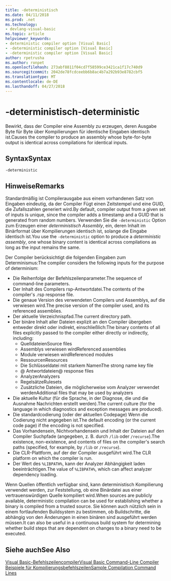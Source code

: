 ```yaml
---
title: -deterministisch
ms.date: 04/11/2018
ms.prod: .net
ms.technology:
- devlang-visual-basic
ms.topic: article
helpviewer_keywords:
- deterministic compiler option [Visual Basic]
- -deterministic compiler option [Visual Basic]
- -deterministic compiler option [Visual Basic]
author: rpetrusha
ms.author: ronpet
ms.openlocfilehash: 273abf8811f04cd7f58599ce3421ca1f17c740d9
ms.sourcegitcommit: 2042de78fcdceebb6b8ac4b7a292b93e8782cbf5
ms.translationtype: MT
ms.contentlocale: de-DE
ms.lasthandoff: 04/27/2018
---
```

# <a name="-deterministic"></a><span data-ttu-id="08c8c-102">-deterministisch</span><span class="sxs-lookup"><span data-stu-id="08c8c-102">-deterministic</span></span>

<span data-ttu-id="08c8c-103">Bewirkt, dass der Compiler eine Assembly zu erzeugen, deren Ausgabe Byte für Byte über Kompilierungen für identische Eingaben identisch ist.</span><span class="sxs-lookup"><span data-stu-id="08c8c-103">Causes the compiler to produce an assembly whose byte-for-byte output is identical across compilations for identical inputs.</span></span> 

## <a name="syntax"></a><span data-ttu-id="08c8c-104">Syntax</span><span class="sxs-lookup"><span data-stu-id="08c8c-104">Syntax</span></span>

```
-deterministic
```

## <a name="remarks"></a><span data-ttu-id="08c8c-105">Hinweise</span><span class="sxs-lookup"><span data-stu-id="08c8c-105">Remarks</span></span>

<span data-ttu-id="08c8c-106">Standardmäßig ist Compilerausgabe aus einem vorhandenen Satz von Eingaben eindeutig, da der Compiler Fügt einen Zeitstempel und eine GUID, die Zufallszahlen generiert wird.</span><span class="sxs-lookup"><span data-stu-id="08c8c-106">By default, compiler output from a given set of inputs is unique, since the compiler adds a timestamp and a GUID that is generated from random numbers.</span></span> <span data-ttu-id="08c8c-107">Verwenden Sie die `-deterministic` Option zum Erzeugen einer *deterministisch Assembly*, ein, deren Inhalt im Binärformat über Kompilierungen identisch ist, solange die Eingabe identisch ist.</span><span class="sxs-lookup"><span data-stu-id="08c8c-107">You use the `-deterministic` option to produce a *deterministic assembly*, one whose binary content is identical across compilations as long as the input remains the same.</span></span>

<span data-ttu-id="08c8c-108">Der Compiler berücksichtigt die folgenden Eingaben zum Determinismus:</span><span class="sxs-lookup"><span data-stu-id="08c8c-108">The compiler considers the following inputs for the purpose of determinism:</span></span>

- <span data-ttu-id="08c8c-109">Die Reihenfolge der Befehlszeilenparameter.</span><span class="sxs-lookup"><span data-stu-id="08c8c-109">The sequence of command-line parameters.</span></span>
- <span data-ttu-id="08c8c-110">Der Inhalt des Compilers rsp-Antwortdatei.</span><span class="sxs-lookup"><span data-stu-id="08c8c-110">The contents of the compiler's .rsp response file.</span></span>
- <span data-ttu-id="08c8c-111">Die genaue Version des verwendeten Compilers und Assemblys, auf die verwiesen wird.</span><span class="sxs-lookup"><span data-stu-id="08c8c-111">The precise version of the compiler used, and its referenced assemblies.</span></span>
- <span data-ttu-id="08c8c-112">Der aktuelle Verzeichnispfad.</span><span class="sxs-lookup"><span data-stu-id="08c8c-112">The current directory path.</span></span>
- <span data-ttu-id="08c8c-113">Der binäre Inhalt aller Dateien explizit an den Compiler übergeben entweder direkt oder indirekt, einschließlich:</span><span class="sxs-lookup"><span data-stu-id="08c8c-113">The binary contents of all files explicitly passed to the compiler either directly or indirectly, including:</span></span> 
    - <span data-ttu-id="08c8c-114">Quelldateien</span><span class="sxs-lookup"><span data-stu-id="08c8c-114">Source files</span></span>
    - <span data-ttu-id="08c8c-115">Assemblys verwiesen wird</span><span class="sxs-lookup"><span data-stu-id="08c8c-115">Referenced assemblies</span></span>
    - <span data-ttu-id="08c8c-116">Module verwiesen wird</span><span class="sxs-lookup"><span data-stu-id="08c8c-116">Referenced modules</span></span>
    - <span data-ttu-id="08c8c-117">Ressourcen</span><span class="sxs-lookup"><span data-stu-id="08c8c-117">Resources</span></span>
    - <span data-ttu-id="08c8c-118">Die Schlüsseldatei mit starkem Namen</span><span class="sxs-lookup"><span data-stu-id="08c8c-118">The strong name key file</span></span>
    - <span data-ttu-id="08c8c-119">@ Antwortdateien</span><span class="sxs-lookup"><span data-stu-id="08c8c-119">@ response files</span></span>
    - <span data-ttu-id="08c8c-120">Analyzer</span><span class="sxs-lookup"><span data-stu-id="08c8c-120">Analyzers</span></span>
    - <span data-ttu-id="08c8c-121">Regelsätze</span><span class="sxs-lookup"><span data-stu-id="08c8c-121">Rulesets</span></span>
    - <span data-ttu-id="08c8c-122">Zusätzliche Dateien, die möglicherweise vom Analyzer verwendet werden</span><span class="sxs-lookup"><span data-stu-id="08c8c-122">Additional files that may be used by analyzers</span></span>
- <span data-ttu-id="08c8c-123">Die aktuelle Kultur (für die Sprache, in der Diagnose, die und die Ausnahme Nachrichten erstellt werden).</span><span class="sxs-lookup"><span data-stu-id="08c8c-123">The current culture (for the language in which diagnostics and exception messages are produced).</span></span>
- <span data-ttu-id="08c8c-124">Die standardcodierung (oder der aktuellen Codepage) Wenn die Codierung nicht angegeben ist.</span><span class="sxs-lookup"><span data-stu-id="08c8c-124">The default encoding (or the current code page) if the encoding is not specified.</span></span>
- <span data-ttu-id="08c8c-125">Das Vorhandensein, Nichtvorhandensein und Inhalt der Dateien auf den Compiler Suchpfade (angegeben, z. B. durch `/lib` oder `/recurse`).</span><span class="sxs-lookup"><span data-stu-id="08c8c-125">The existence, non-existence, and contents of files on the compiler's search paths (specified, for example, by `/lib` or `/recurse`).</span></span>
- <span data-ttu-id="08c8c-126">Die CLR-Plattform, auf der der Compiler ausgeführt wird.</span><span class="sxs-lookup"><span data-stu-id="08c8c-126">The CLR platform on which the compiler is run.</span></span>
- <span data-ttu-id="08c8c-127">Der Wert des `%LIBPATH%`, kann der Analyzer Abhängigkeit laden beeinträchtigen.</span><span class="sxs-lookup"><span data-stu-id="08c8c-127">The value of `%LIBPATH%`, which can affect analyzer dependency loading.</span></span>

<span data-ttu-id="08c8c-128">Wenn Quellen öffentlich verfügbar sind, kann deterministisch Kompilierung verwendet werden, zur Feststellung, ob eine Binärdatei aus einer vertrauenswürdigen Quelle kompiliert wird.</span><span class="sxs-lookup"><span data-stu-id="08c8c-128">When sources are publicly available, deterministic compilation can be used for establishing whether a binary is compiled from a trusted source.</span></span> <span data-ttu-id="08c8c-129">Sie können auch nützlich sein in einem fortlaufenden Buildsystem zu bestimmen, ob Buildschritte, die abhängig von den Änderungen in einen binären sind ausgeführt werden müssen.</span><span class="sxs-lookup"><span data-stu-id="08c8c-129">It can also be useful in a continuous build system for determining whether build steps that are dependent on changes to a binary need to be executed.</span></span> 

## <a name="see-also"></a><span data-ttu-id="08c8c-130">Siehe auch</span><span class="sxs-lookup"><span data-stu-id="08c8c-130">See Also</span></span>
[<span data-ttu-id="08c8c-131">Visual Basic-Befehlszeilencompiler</span><span class="sxs-lookup"><span data-stu-id="08c8c-131">Visual Basic Command-Line Compiler</span></span>](../../../visual-basic/reference/command-line-compiler/index.md)  
[<span data-ttu-id="08c8c-132">Beispiele für Kompilierungsbefehlszeilen</span><span class="sxs-lookup"><span data-stu-id="08c8c-132">Sample Compilation Command Lines</span></span>](../../../visual-basic/reference/command-line-compiler/sample-compilation-command-lines.md)
